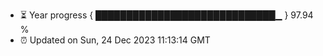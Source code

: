 - ⏳ Year progress { █████████████████████████████▁ } 97.94 %
- ⏰ Updated on Sun, 24 Dec 2023 11:13:14 GMT

